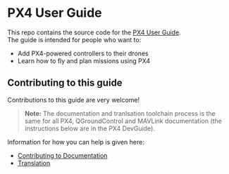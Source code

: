 # PX4 User Guide

This repo contains the source code for the [PX4 User Guide](https://docs.px4.io/en/).  
The guide is intended for people who want to:

* Add PX4-powered controllers to their drones
* Learn how to fly and plan missions using PX4

## Contributing to this guide

Contributions to this guide are very welcome!

> **Note:** The documentation and tranlsation toolchain process is the same for all PX4, QGroundControl and MAVLink documentation (the instructions below are in the PX4 DevGuide).

Information for how you can help is given here:
- [Contributing to Documentation](https://dev.px4.io/en/contribute/docs.html)
- [Translation](https://dev.px4.io/en/contribute/translation.html)
